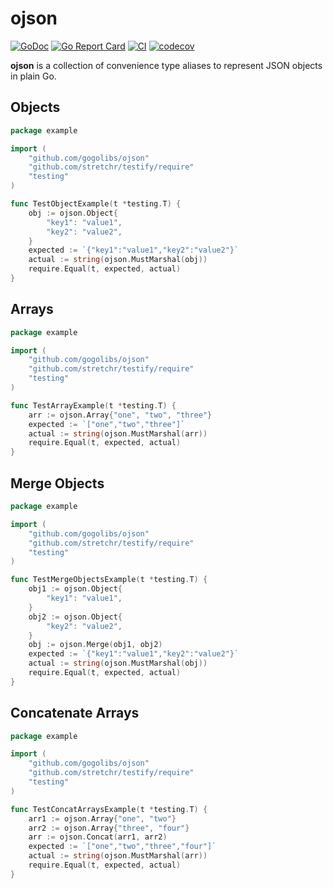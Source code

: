 # ojson #

[![GoDoc](https://godoc.org/github.com/gogolibs/ojson?status.svg)](https://pkg.go.dev/github.com/gogolibs/ojson)
[![Go Report Card](https://goreportcard.com/badge/github.com/gogolibs/ojson)](https://goreportcard.com/report/github.com/gogolibs/ojson)
[![CI](https://github.com/gogolibs/ojson/actions/workflows/test-and-coverage.yml/badge.svg)](https://github.com/gogolibs/ojson/actions/workflows/test-and-coverage.yml)
[![codecov](https://codecov.io/gh/gogolibs/ojson/branch/main/graph/badge.svg?token=JXSDP6Ifxi)](https://codecov.io/gh/gogolibs/ojson)

**ojson** is a collection of convenience type aliases to represent JSON objects in plain Go.

## Objects ##

```go
package example

import (
	"github.com/gogolibs/ojson"
	"github.com/stretchr/testify/require"
	"testing"
)

func TestObjectExample(t *testing.T) {
	obj := ojson.Object{
		"key1": "value1",
		"key2": "value2",
	}
	expected := `{"key1":"value1","key2":"value2"}`
	actual := string(ojson.MustMarshal(obj))
	require.Equal(t, expected, actual)
}
```

## Arrays ##

```go
package example

import (
	"github.com/gogolibs/ojson"
	"github.com/stretchr/testify/require"
	"testing"
)

func TestArrayExample(t *testing.T) {
	arr := ojson.Array{"one", "two", "three"}
	expected := `["one","two","three"]`
	actual := string(ojson.MustMarshal(arr))
	require.Equal(t, expected, actual)
}
```

## Merge Objects ##

```go
package example

import (
	"github.com/gogolibs/ojson"
	"github.com/stretchr/testify/require"
	"testing"
)

func TestMergeObjectsExample(t *testing.T) {
	obj1 := ojson.Object{
		"key1": "value1",
	}
	obj2 := ojson.Object{
		"key2": "value2",
	}
	obj := ojson.Merge(obj1, obj2)
	expected := `{"key1":"value1","key2":"value2"}`
	actual := string(ojson.MustMarshal(obj))
	require.Equal(t, expected, actual)
}
```

## Concatenate Arrays ##

```go
package example

import (
	"github.com/gogolibs/ojson"
	"github.com/stretchr/testify/require"
	"testing"
)

func TestConcatArraysExample(t *testing.T) {
	arr1 := ojson.Array{"one", "two"}
	arr2 := ojson.Array{"three", "four"}
	arr := ojson.Concat(arr1, arr2)
	expected := `["one","two","three","four"]`
	actual := string(ojson.MustMarshal(arr))
	require.Equal(t, expected, actual)
}
```